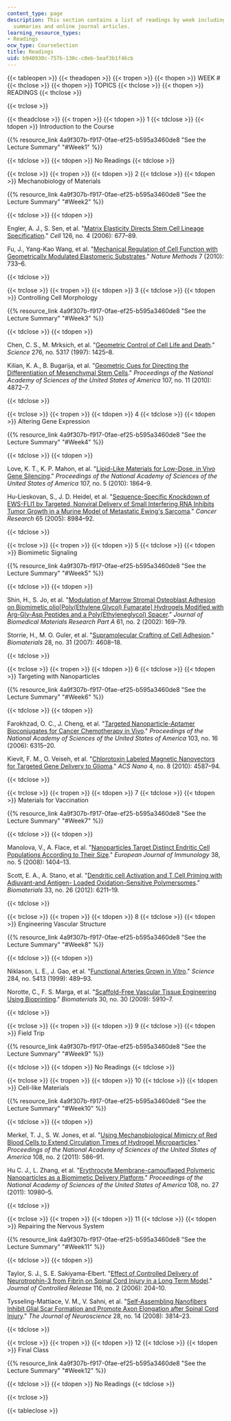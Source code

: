 ```yaml
---
content_type: page
description: This section contains a list of readings by week including links to lecture
  summaries and online journal articles.
learning_resource_types:
- Readings
ocw_type: CourseSection
title: Readings
uid: b940930c-757b-130c-c0eb-5eaf3b1f46cb
---
```


{{< tableopen >}}
{{< theadopen >}}
{{< tropen >}}
{{< thopen >}}
WEEK #
{{< thclose >}}
{{< thopen >}}
TOPICS
{{< thclose >}}
{{< thopen >}}
READINGS
{{< thclose >}}

{{< trclose >}}

{{< theadclose >}}
{{< tropen >}}
{{< tdopen >}}
1
{{< tdclose >}}
{{< tdopen >}}
Introduction to the Course

{{% resource_link 4a9f307b-f917-0fae-ef25-b595a3460de8 "See the Lecture Summary" "#Week1" %}}


{{< tdclose >}}
{{< tdopen >}}
No Readings
{{< tdclose >}}

{{< trclose >}}
{{< tropen >}}
{{< tdopen >}}
2
{{< tdclose >}}
{{< tdopen >}}
Mechanobiology of Materials

{{% resource_link 4a9f307b-f917-0fae-ef25-b595a3460de8 "See the Lecture Summary" "#Week2" %}}


{{< tdclose >}}
{{< tdopen >}}


Engler, A. J., S. Sen, et al. "[Matrix Elasticity Directs Stem Cell Lineage Specification](http://dx.doi.org/10.1016/j.cell.2006.06.044)." _Cell_ 126, no. 4 (2006): 677–89.

Fu, J., Yang-Kao Wang, et al. "[Mechanical Regulation of Cell Function with Geometrically Modulated Elastomeric Substrates](http://dx.doi.org/10.1038/nmeth.1487)." _Nature Methods_ 7 (2010): 733–6.


{{< tdclose >}}

{{< trclose >}}
{{< tropen >}}
{{< tdopen >}}
3
{{< tdclose >}}
{{< tdopen >}}
Controlling Cell Morphology

{{% resource_link 4a9f307b-f917-0fae-ef25-b595a3460de8 "See the Lecture Summary" "#Week3" %}}


{{< tdclose >}}
{{< tdopen >}}


Chen, C. S., M. Mrksich, et al. "[Geometric Control of Cell Life and Death](http://dx.doi.org/10.1126/science.276.5317.1425)." _Science_ 276, no. 5317 (1997): 1425–8.

Kilian, K. A., B. Bugarija, et al. "[Geometric Cues for Directing the Differentiation of Mesenchymal Stem Cells](http://dx.doi.org/10.1073/pnas.0903269107)." _Proceedings of the National Academy of Sciences of the United States of America_ 107, no. 11 (2010): 4872–7.


{{< tdclose >}}

{{< trclose >}}
{{< tropen >}}
{{< tdopen >}}
4
{{< tdclose >}}
{{< tdopen >}}
Altering Gene Expression

{{% resource_link 4a9f307b-f917-0fae-ef25-b595a3460de8 "See the Lecture Summary" "#Week4" %}}


{{< tdclose >}}
{{< tdopen >}}


Love, K. T., K. P. Mahon, et al. "[Lipid-Like Materials for Low-Dose, in Vivo Gene Silencing](http://dx.doi.org/10.1073/pnas.0910603106)." _Proceedings of the National Academy of Sciences of the United States of America_ 107, no. 5 (2010): 1864–9.

Hu-Lieskovan, S., J. D. Heidel, et al. "[Sequence-Specific Knockdown of EWS-FLI1 by Targeted, Nonviral Delivery of Small Interfering RNA Inhibits Tumor Growth in a Murine Model of Metastatic Ewing's Sarcoma](http://dx.doi.org/10.1158/0008-5472.CAN-05-0565)." _Cancer Research_ 65 (2005): 8984–92.


{{< tdclose >}}

{{< trclose >}}
{{< tropen >}}
{{< tdopen >}}
5
{{< tdclose >}}
{{< tdopen >}}
Biomimetic Signaling

{{% resource_link 4a9f307b-f917-0fae-ef25-b595a3460de8 "See the Lecture Summary" "#Week5" %}}


{{< tdclose >}}
{{< tdopen >}}


Shin, H., S. Jo, et al. "[Modulation of Marrow Stromal Osteoblast Adhesion on Biomimetic olio\[Poly(Ethylene Glycol) Fumarate\] Hydrogels Modified with Arg-Gly-Asp Peptides and a Poly(Ethyleneglycol) Spacer](http://www.ncbi.nlm.nih.gov/pubmed/12061329)." _Journal of Biomedical Materials Research Part A_ 61, no. 2 (2002): 169–79.

Storrie, H., M. O. Guler, et al. "[Supramolecular Crafting of Cell Adhesion](http://dx.doi.org/10.1016/j.biomaterials.2007.06.026)." _Biomaterials_ 28, no. 31 (2007): 4608–18.


{{< tdclose >}}

{{< trclose >}}
{{< tropen >}}
{{< tdopen >}}
6
{{< tdclose >}}
{{< tdopen >}}
Targeting with Nanoparticles

{{% resource_link 4a9f307b-f917-0fae-ef25-b595a3460de8 "See the Lecture Summary" "#Week6" %}}


{{< tdclose >}}
{{< tdopen >}}


Farokhzad, O. C., J. Cheng, et al. "[Targeted Nanoparticle-Aptamer Bioconjugates for Cancer Chemotherapy in Vivo](http://dx.doi.org/10.1073/pnas.0601755103)." _Proceedings of the National Academy of Sciences of the United States of America_ 103, no. 16 (2006): 6315–20.

Kievit, F. M., O. Veiseh, et al. "[Chlorotoxin Labeled Magnetic Nanovectors for Targeted Gene Delivery to Glioma](http://dx.doi.org/10.1021/nn1008512)." _ACS Nano_ 4, no. 8 (2010): 4587–94.


{{< tdclose >}}

{{< trclose >}}
{{< tropen >}}
{{< tdopen >}}
7
{{< tdclose >}}
{{< tdopen >}}
Materials for Vaccination

{{% resource_link 4a9f307b-f917-0fae-ef25-b595a3460de8 "See the Lecture Summary" "#Week7" %}}


{{< tdclose >}}
{{< tdopen >}}


Manolova, V., A. Flace, et al. "[Nanoparticles Target Distinct Endritic Cell Populations According to Their Size](http://dx.doi.org/10.1002/eji.200737984)." _European Journal of Immunology_ 38, no. 5 (2008): 1404–13.

Scott, E. A., A. Stano, et al. "[Dendritic cell Activation and T Cell Priming with Adjuvant-and Antigen- Loaded Oxidation-Sensitive Polymersomes](http://dx.doi.org/10.1016/j.biomaterials.2012.04.060)." _Biomaterials_ 33, no. 26 (2012): 6211–19.


{{< tdclose >}}

{{< trclose >}}
{{< tropen >}}
{{< tdopen >}}
8
{{< tdclose >}}
{{< tdopen >}}
Engineering Vascular Structure

{{% resource_link 4a9f307b-f917-0fae-ef25-b595a3460de8 "See the Lecture Summary" "#Week8" %}}


{{< tdclose >}}
{{< tdopen >}}


Niklason, L. E., J. Gao, et al. "[Functional Arteries Grown in Vitro](http://dx.doi.org/10.1126/science.284.5413.489)." _Science_ 284, no. 5413 (1999): 489–93.

Norotte, C., F. S. Marga, et al. "[Scaffold-Free Vascular Tissue Engineering Using Bioprinting](http://dx.doi.org/10.1016/j.biomaterials.2009.06.034)." _Biomaterials_ 30, no. 30 (2009): 5910–7.


{{< tdclose >}}

{{< trclose >}}
{{< tropen >}}
{{< tdopen >}}
9
{{< tdclose >}}
{{< tdopen >}}
Field Trip

{{% resource_link 4a9f307b-f917-0fae-ef25-b595a3460de8 "See the Lecture Summary" "#Week9" %}}


{{< tdclose >}}
{{< tdopen >}}
No Readings
{{< tdclose >}}

{{< trclose >}}
{{< tropen >}}
{{< tdopen >}}
10
{{< tdclose >}}
{{< tdopen >}}
Cell-like Materials

{{% resource_link 4a9f307b-f917-0fae-ef25-b595a3460de8 "See the Lecture Summary" "#Week10" %}}


{{< tdclose >}}
{{< tdopen >}}


Merkel, T. J., S. W. Jones, et al. "[Using Mechanobiological Mimicry of Red Blood Cells to Extend Circulation Times of Hydrogel Microparticles](http://dx.doi.org/10.1073/pnas.1010013108 )." _Proceedings of the National Academy of Sciences of the United States of America_ 108, no. 2 (2011): 586–91.

Hu C. J., L. Zhang, et al. "[Erythrocyte Membrane-camouflaged Polymeric Nanoparticles as a Biomimetic Delivery Platform](http://dx.doi.org/10.1073/pnas.1106634108)." _Proceedings of the National Academy of Sciences of the United States of America_ 108, no. 27 (2011): 10980–5.


{{< tdclose >}}

{{< trclose >}}
{{< tropen >}}
{{< tdopen >}}
11
{{< tdclose >}}
{{< tdopen >}}
Repairing the Nervous System

{{% resource_link 4a9f307b-f917-0fae-ef25-b595a3460de8 "See the Lecture Summary" "#Week11" %}}


{{< tdclose >}}
{{< tdopen >}}


Taylor, S. J., S. E. Sakiyama-Elbert. "[Effect of Controlled Delivery of Neurotrophin-3 from Fibrin on Spinal Cord Injury in a Long Term Model](http://dx.doi.org/10.1016/j.jconrel.2006.07.005)." _Journal of Controlled Release_ 116, no. 2 (2006): 204–10.

Tysseling-Mattiace, V. M., V. Sahni, et al. "[Self-Assembling Nanofibers Inhibit Glial Scar Formation and Promote Axon Elongation after Spinal Cord Injury](http://dx.doi.org/10.1523/JNEUROSCI.0143-08.2008)." _The Journal of Neuroscience_ 28, no. 14 (2008): 3814–23.


{{< tdclose >}}

{{< trclose >}}
{{< tropen >}}
{{< tdopen >}}
12
{{< tdclose >}}
{{< tdopen >}}
Final Class

{{% resource_link 4a9f307b-f917-0fae-ef25-b595a3460de8 "See the Lecture Summary" "#Week12" %}}


{{< tdclose >}}
{{< tdopen >}}
No Readings
{{< tdclose >}}

{{< trclose >}}

{{< tableclose >}}